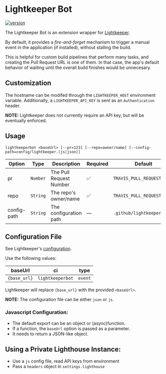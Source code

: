 # Lightkeeper Bot

[![version](https://img.shields.io/badge/version-1.0.4-green.svg)](https://semver.org)

The Lightkeeper Bot is an extension wrapper for [Lightkeeper](https://github.com/lfre/lightkeeper).

By default, it provides a _fire-and-forget_ mechanism to trigger a manual event in the application (if installed), without stalling the build.

This is helpful for custom build pipelines that perform many tasks, and creating the Pull Request URL is one of them. In that case, the app's default behavior of waiting until the overall build finishes would be unnecesary.

## Customization

The hostname can be modifed through the `LIGHTKEEPER_HOST` environment variable.
Additionally, a `LIGHTKEEPER_API_KEY` is sent as an `Authentication` header.

**NOTE:** Lightkeeper does not currently require an API key, but will be eventually enforced.

## Usage

```
lightkeeperbot <baseUrl> [--pr=123] [--repo=owner/name] [--config-path=config/lightkeeper.(js|json)]
```

| Option | Type | Description | Required | Default |
| --------- | ---- | ----------- | -------- | ------- |
| pr | `Number` | The Pull Request Number | ✅ | `TRAVIS_PULL_REQUEST` |
| repo | `String` | The repo's owner/name | ✅ | `TRAVIS_PULL_REQUEST_SLUG` |
| config-path | `String` | The configuration path | — | `.github/lightkeeper.json` |

## Configuration File

See Lightkeeper's [configuration](https://github.com/lfre/lightkeeper#configuration).

Use the following values:

| baseUrl | ci | type |
| ------- | -- | ---- |
| `{base_url}` | `lightkeeperbot` | `event`

Lightkeeper will replace `{base_url}` with the provided `<baseUrl>`.

**NOTE:** The configuration file can be either `json` or `js`.

### Javascript Configuration:

- The default export can be an object or (async)function.
- If a function, the `baseUrl` option is passed as a parameter.
- It needs to return a JSON-like object.

## Using a Private Lighthouse Instance:

- Use a `js` config file, read API keys from environment
- Pass a `headers` object in `settings.lighthouse`
